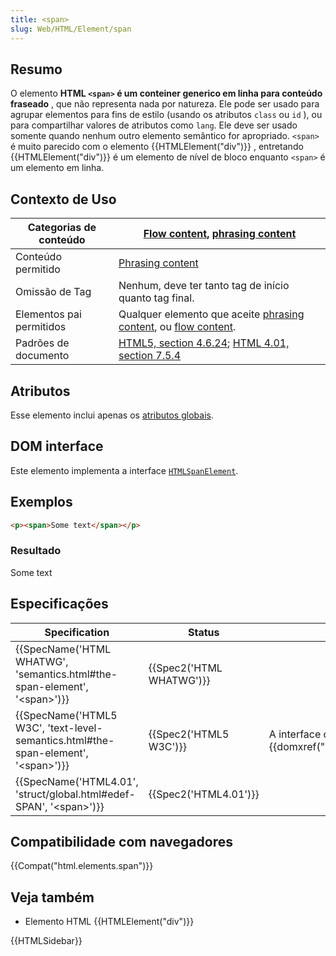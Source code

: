```yaml
---
title: <span>
slug: Web/HTML/Element/span
---
```


## Resumo

O elemento **HTML `<span>` é um conteiner generico em linha para conteúdo fraseado** , que não representa nada por natureza. Ele pode ser usado para agrupar elementos para fins de estilo (usando os atributos `class` ou `id` ), ou para compartilhar valores de atributos como `lang`. Ele deve ser usado somente quando nenhum outro elemento semântico for apropriado. `<span>` é muito parecido com o elemento {{HTMLElement("div")}} , entretando {{HTMLElement("div")}} é um elemento de nível de bloco enquanto `<span>` é um elemento em linha.

## Contexto de Uso

| Categorias de conteúdo   | [Flow content](/pt-BR/docs/HTML/Content_categories#Flow_content), [phrasing content](/pt-BR/docs/HTML/Content_categories#Phrasing_content)                                                                                                                    |
| ------------------------ | ----------------------------------------------------------------------------------------------------------------------------------------------------------------------------------------------------------------------------------------------------------------------------------------------------------------------------------------------- |
| Conteúdo permitido       | [Phrasing content](/pt-BR/docs/HTML/Content_categories#Phrasing_content)                                                                                                                                                                                                                             |
| Omissão de Tag           | Nenhum, deve ter tanto tag de início quanto tag final.                                                                                                                                                                                                                                                                                          |
| Elementos pai permitidos | Qualquer elemento que aceite [phrasing content](/pt-BR/docs/HTML/Content_categories#Phrasing_content), ou [flow content](/pt-BR/docs/HTML/Content_categories#Flow_content). |
| Padrões de documento     | [HTML5, section 4.6.24](https://www.w3.org/TR/html5/text-level-semantics.html#the-span-element 'https://www.w3.org/TR/html5/text-level-semantics.html#the-span-element"'); [HTML 4.01, section 7.5.4](https://www.w3.org/TR/html401/struct/global.html#edef-SPAN)                                                                                  |

## Atributos

Esse elemento inclui apenas os [a](/pt-BR/docs/HTML/Global_attributes)[tributos globais](/pt-BR/docs/HTML/Global_attributes).

## DOM interface

Este elemento implementa a interface [`HTMLSpanElement`](/pt-BR/docs/HTMLSpanElement).

## Exemplos

```html
<p><span>Some text</span></p>
```

### Resultado

Some text

## Especificações

| Specification                                                                                                        | Status                           | Comment                                                                 |
| -------------------------------------------------------------------------------------------------------------------- | -------------------------------- | ----------------------------------------------------------------------- |
| {{SpecName('HTML WHATWG', 'semantics.html#the-span-element', '&lt;span&gt;')}}             | {{Spec2('HTML WHATWG')}} |                                                                         |
| {{SpecName('HTML5 W3C', 'text-level-semantics.html#the-span-element', '&lt;span&gt;')}} | {{Spec2('HTML5 W3C')}}     | A interface com o DOM agora é {{domxref("HTMLSpanElement")}}. |
| {{SpecName('HTML4.01', 'struct/global.html#edef-SPAN', '&lt;span&gt;')}}                     | {{Spec2('HTML4.01')}}     |                                                                         |

## Compatibilidade com navegadores

{{Compat("html.elements.span")}}

## Veja também

- Elemento HTML {{HTMLElement("div")}}

{{HTMLSidebar}}
